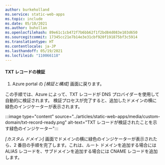 ```yaml
---
author: burkeholland
ms.service: static-web-apps
ms.topic: include
ms.date: 05/10/2021
ms.author: buhollan
ms.openlocfilehash: 89e61c1cb472f7b6bb62f1f2bd84d083e103d650
ms.sourcegitcommit: 17345cc21e7b14e3e31cbf920f191875bf3c5914
ms.translationtype: HT
ms.contentlocale: ja-JP
ms.lasthandoff: 05/19/2021
ms.locfileid: "110066118"
---
```

#### <a name="validate-txt-record"></a>TXT レコードの検証

1. Azure portal の _[検証と構成]_ 画面に戻ります。

この手順では、Azure によって、TXT レコードが DNS プロバイダーを使用して自動的に検証されます。 検証プロセスが完了すると、追加したドメインの横に緑色のインジケーターが表示されます。

:::image type="content" source="../articles/static-web-apps/media/custom-domain/txt-record-ready.png" alt-text="TXT レコードが検証されたことを示す緑色のインジケーター":::

_[カスタム ドメイン]_ 画面でドメインの横に緑色のインジケーターが表示されたら、2 番目の手順を完了します。これは、ルート ドメインを追加する場合には ALIAS レコードを、サブドメインを追加する場合には CNAME レコードを追加します。
